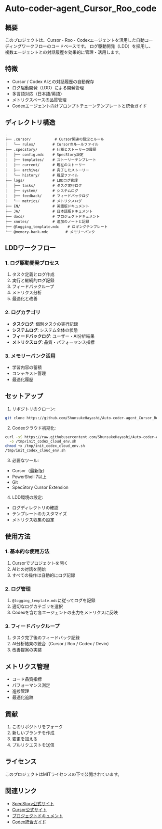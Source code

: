 # Auto-coder-agent_Cursor_Roo_code

## 概要
このプロジェクトは、Cursor・Roo・Codexエージェントを活用した自動コーディングワークフローのコードベースです。
ログ駆動開発（LDD）を採用し、複数エージェントとの対話履歴を効果的に管理・活用します。

## 特徴
- Cursor / Codex AIとの対話履歴の自動保存
- ログ駆動開発（LDD）による開発管理
- 多言語対応（日本語/英語）
- メトリクスベースの品質管理
- Codexエージェント向けプロンプトチェーンテンプレートと統合ガイド

## ディレクトリ構造
```
.
├── .cursor/           # Cursor関連の設定とルール
│   └── rules/        # Cursorのルールファイル
├── .specstory/       # 仕様とストーリーの履歴
│   ├── config.mdc    # SpecStory設定
│   ├── templates/    # ストーリーテンプレート
│   ├── current/      # 現在のストーリー
│   ├── archive/      # 完了したストーリー
│   └── history/      # 履歴ファイル
├── logs/             # LDDログ管理
│   ├── tasks/        # タスク実行ログ
│   ├── system/       # システムログ
│   ├── feedback/     # フィードバックログ
│   └── metrics/      # メトリクスログ
├── EN/               # 英語版ドキュメント
├── JA/               # 日本語版ドキュメント
├── docs/             # プロジェクトドキュメント
├── xnotes/           # 追加のノートと記録
├── @logging_template.mdc    # ロギングテンプレート
└── @memory-bank.mdc        # メモリーバンク
```

## LDDワークフロー

### 1. ログ駆動開発プロセス
1. タスク定義とログ作成
2. 実行と継続的ログ記録
3. フィードバックループ
4. メトリクス分析
5. 最適化と改善

### 2. ログカテゴリ
- **タスクログ**: 個別タスクの実行記録
- **システムログ**: システム全体の状態
- **フィードバックログ**: ユーザー・AI分析結果
- **メトリクスログ**: 品質・パフォーマンス指標

### 3. メモリーバンク活用
- 学習内容の蓄積
- コンテキスト管理
- 最適化履歴

## セットアップ
1. リポジトリのクローン:
```bash
git clone https://github.com/ShunsukeHayashi/Auto-coder-agent_Cursor_Roo_code.git
```

2. Codexクラウド初期化:
```bash
curl -sS https://raw.githubusercontent.com/ShunsukeHayashi/Auto-coder-agent_Cursor_Roo_code/main/codex/init_codex_cloud_env.sh \
  -o /tmp/init_codex_cloud_env.sh
chmod +x /tmp/init_codex_cloud_env.sh
/tmp/init_codex_cloud_env.sh
```

3. 必要なツール:
- Cursor（最新版）
- PowerShell 7以上
- Git
- SpecStory Cursor Extension

4. LDD環境の設定:
- ログディレクトリの確認
- テンプレートのカスタマイズ
- メトリクス収集の設定

## 使用方法

### 1. 基本的な使用方法
1. Cursorでプロジェクトを開く
2. AIとの対話を開始
3. すべての操作は自動的にログ記録

### 2. ログ管理
1. `@logging_template.mdc`に従ってログを記録
2. 適切なログカテゴリを選択
3. Codexを含む各エージェントの出力をメトリクスに反映

### 3. フィードバックループ
1. タスク完了後のフィードバック記録
2. AI分析結果の統合（Cursor / Roo / Codex / Devin）
3. 改善提案の実装

## メトリクス管理
- コード品質指標
- パフォーマンス測定
- 進捗管理
- 最適化追跡

## 貢献
1. このリポジトリをフォーク
2. 新しいブランチを作成
3. 変更を加える
4. プルリクエストを送信

## ライセンス
このプロジェクトはMITライセンスの下で公開されています。

## 関連リンク
- [SpecStory公式サイト](https://specstory.com/)
- [Cursor公式サイト](https://cursor.sh/)
- [プロジェクトドキュメント](./docs/)
- [Codex統合ガイド](./docs/codex/integration_guide.md)
